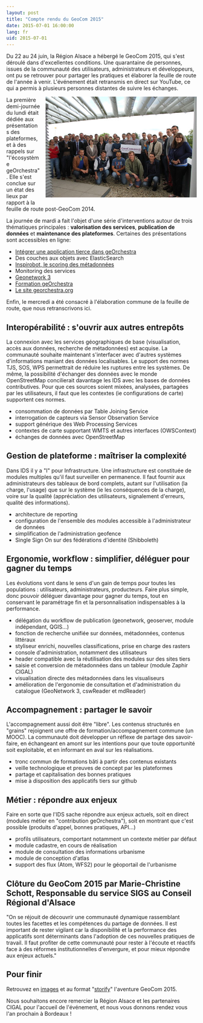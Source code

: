 ```yaml
---
layout: post
title: "Compte rendu du GeoCom 2015"
date: 2015-07-01 16:00:00
lang: fr
uid: 2015-07-01
---
```


Du 22 au 24 juin, la Région Alsace a hébergé le GeoCom 2015, qui s'est déroulé dans d'excellentes conditions.
Une quarantaine de personnes, issues de la communauté des utilisateurs, administrateurs et développeurs, ont pu se retrouver pour partager les pratiques et élaborer la feuille de route de l'année à venir. 
L'événement était retransmis en direct sur YouTube, ce qui a permis à plusieurs personnes distantes de suivre les échanges. 

<!--more-->

<a href="/public/geocom2015/20150623_153316.JPG" hreflang="fr"><img src="/public/geocom2015/20150623_153316_mini.JPG" alt="geocom2015" style="float:right; margin: 0 0 1em 1em;" title="geocom 2015, la communauté" /></a>

La première demi-journée du lundi était dédiée aux présentations des plateformes, et à des rappels sur "l'écosystème geOrchestra". 
Elle s'est conclue sur un état des lieux par rapport à la feuille de route post-GeoCom 2014.

La journée de mardi a fait l'objet d'une série d'interventions autour de trois thématiques principales : **valorisation des services**, **publication de données** et **maintenance des plateformes**. Certaines des présentations sont accessibles en ligne:

 * [Intégrer une application tierce dans geOrchestra](http://slides.com/sebastienpelhate/geocom2015)
 * Des couches aux objets avec ElasticSearch
 * [Inspirobot, le scoring des métadonnées](http://slides.com/lecault/inspirobot#/)
 * Monitoring des services
 * [Geonetwork 3](https://docs.google.com/presentation/d/1gi5MkZcPIWDLtG8xTmdGE3zoymXohGac8K-tGug39QQ/)
 * [Formation geOrchestra](http://slides.com/stlejer-morvrini/deck/fullscreen)
 * [Le site georchestra.org](https://docs.google.com/presentation/d/15SqLVcHlhEaMRjzQwOSlck7RqGgWWXcSwNiH5YYEjQw/)

Enfin, le mercredi a été consacré à l'élaboration commune de la feuille de route, que nous retranscrivons ici.


## Interopérabilité : s'ouvrir aux autres entrepôts

La connexion avec les services géographiques de base (visualisation, accès aux données, recherche de métadonnées) est acquise. La communauté souhaite maintenant s'interfacer avec d'autres systèmes d'informations maniant des données localisables. Le support des normes TJS, SOS, WPS permettrait de réduire les ruptures entre les systèmes. 
De même, la possibilité d'échanger des données avec le monde OpenStreetMap concilierait davantage les IDS avec les bases de données contributives. Pour que ces sources soient mixées, analysées, partagées par les utilisateurs, il faut que les contextes (ie configurations de carte) supportent ces normes.

 * consommation de données par Table Joining Service
 * interrogation de capteurs via Sensor Observation Service
 * support générique des Web Processing Services
 * contextes de carte supportant WMTS et autres interfaces (OWSContext)
 * échanges de données avec OpenStreetMap


## Gestion de plateforme : maîtriser la complexité

Dans IDS il y a "I" pour Infrastructure. Une infrastructure est constituée de modules multiples qu'il faut surveiller en permanence. Il faut fournir aux administrateurs des tableaux de bord complets, autant sur l'utilisation (la charge, l'usage) que sur le système (ie les conséquences de la charge), voire sur la qualité (appréciation des utilisateurs, signalement d'erreurs, qualité des informations).

 * architecture de reporting
 * configuration de l'ensemble des modules accessible à l'administrateur de données
 * simplification de l'administration geofence
 * Single Sign On sur des fédérations d'identité (Shibboleth)


## Ergonomie, workflow : simplifier, déléguer pour gagner du temps 

Les évolutions vont dans le sens d'un gain de temps pour toutes les populations : utilisateurs, administrateurs, producteurs. Faire plus simple, donc pouvoir déléguer davantage pour gagner du temps, tout en conservant le paramétrage fin et la personnalisation indispensables à la performance.

 * délégation du workflow de publication (geonetwork, geoserver, module indépendant, QGIS...)
 * fonction de recherche unifiée sur données, métadonnées, contenus littéraux
 * styliseur enrichi, nouvelles classifications, prise en charge des rasters
 * console d'administration, notamment des utilisateurs
 * header compatible avec la réutilisation des modules sur des sites tiers
 * saisie et conversion de métadonnées dans un tableur (module Zaphir CIGAL)
 * visualisation directe des métadonnées dans les visualiseurs
 * amélioration de l'ergonomie de consultation et d'administration du catalogue (GeoNetwork 3, cswReader et mdReader)


## Accompagnement : partager le savoir

L'accompagnement aussi doit être "libre". Les contenus structurés en "grains" rejoignent une offre de formation/accompagnement commune (un MOOC). La communauté doit développer un réflexe de partage des savoir-faire, en échangeant en amont sur les intentions pour que toute opportunité soit exploitable, et en informant en aval sur les réalisations.

 * tronc commun de formations bâti à partir des contenus existants
 * veille technologique et preuves de concept par les plateformes
 * partage et capitalisation des bonnes pratiques
 * mise à disposition des applicatifs tiers sur github


## Métier : répondre aux enjeux

Faire en sorte que l'IDS sache répondre aux enjeux actuels, soit en direct (modules métier en "contribution geOrchestra"), soit en montrant que c'est possible (produits d'appel, bonnes pratiques, API...)

 * profils utilisateurs, comportant notamment un contexte métier par défaut
 * module cadastre, en cours de réalisation
 * module de consultation des informations urbanisme
 * module de conception d'atlas
 * support des flux (Atom, WFS2) pour le géoportail de l'urbanisme


## Clôture du GeoCom 2015 par Marie-Christine Schott, Responsable du service SIGS au Conseil Régional d'Alsace

"On se réjouit de découvrir une communauté dynamique rassemblant toutes les facettes et les compétences du partage de données. Il est important de rester vigilant car la disponibilité et la performance des applicatifs sont déterminants dans l'adoption de ces nouvelles pratiques de travail. Il faut profiter de cette communauté pour rester à l'écoute et réactifs face à des réformes institutionnelles d'envergure, et pour mieux répondre aux enjeux actuels."


## Pour finir

Retrouvez en [images](https://www.flickr.com/photos/fvanderbiest/sets/72157654956059600) et au format "[storify](https://storify.com/fvanderbiest/geocom-2015-strasbourg)" l'aventure GeoCom 2015. 

Nous souhaitons encore remercier la Région Alsace et les partenaires CIGAL pour l'accueil de l'événement, et nous vous donnons rendez vous l'an prochain à Bordeaux !
